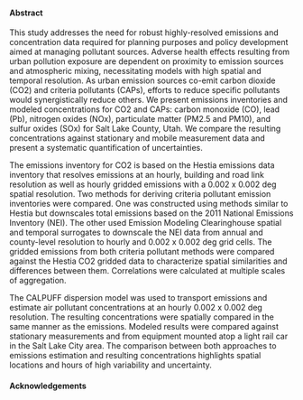 #### Abstract
This study addresses the need for robust highly-resolved emissions and concentration data required for planning purposes and policy development aimed at managing pollutant sources. Adverse health effects resulting from urban pollution exposure are dependent on proximity to emission sources and atmospheric mixing, necessitating models with high spatial and temporal resolution. As urban emission sources co-emit carbon dioxide (CO2) and criteria pollutants (CAPs), efforts to reduce specific pollutants would synergistically reduce others. We present emissions inventories and modeled concentrations for CO2 and CAPs: carbon monoxide (CO), lead (Pb), nitrogen oxides (NOx), particulate matter (PM2.5 and PM10), and sulfur oxides (SOx) for Salt Lake County, Utah. We compare the resulting concentrations against stationary and mobile measurement data and present a systematic quantification of uncertainties.

The emissions inventory for CO2 is based on the Hestia emissions data inventory that resolves emissions at an hourly, building and road link resolution as well as hourly gridded emissions with a 0.002 x 0.002 deg spatial resolution. Two methods for deriving criteria pollutant emission inventories were compared. One was constructed using methods similar to Hestia but downscales total emissions based on the 2011 National Emissions Inventory (NEI). The other used Emission Modeling Clearinghouse spatial and temporal surrogates to downscale the NEI data from annual and county-level resolution to hourly and 0.002 x 0.002 deg grid cells. The gridded emissions from both criteria pollutant methods were compared against the Hestia CO2 gridded data to characterize spatial similarities and differences between them. Correlations were calculated at multiple scales of aggregation.

The CALPUFF dispersion model was used to transport emissions and estimate air pollutant concentrations at an hourly 0.002 x 0.002 deg resolution. The resulting concentrations were spatially compared in the same manner as the emissions. Modeled results were compared against stationary measurements and from equipment mounted atop a light rail car in the Salt Lake City area. The comparison between both approaches to emissions estimation and resulting concentrations highlights spatial locations and hours of high variability and uncertainty.

#### Acknowledgements